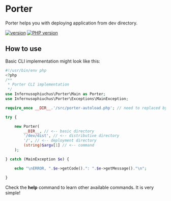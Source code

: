 # Porter

Porter helps you with deploying application from dev directory.

[![version](https://img.shields.io/badge/version-0.1.6-informational "version")](https://img.shields.io/badge/version-0.1.6-informational "version") [![PHP version](https://img.shields.io/badge/PHP-7.3%2B-blue "PHP version")](http:/https://img.shields.io/badge/PHP-7.3%2B-blue/ "PHP version")

## How to use

Basic CLI implementation might look like this:

```php
#!/usr/bin/env php
<?php
/**
 * Porter CLI implementation
 */
use Infernusophiuchus\Porter\Main as Porter;
use Infernusophiuchus\Porter\Exceptions\MainException;

require_once __DIR__.'/src/porter-autoload.php'; // need to replaced by your path

try {

    new Porter(
        __DIR__, // <-- basic directory
        '/dev/dist', // <-- distributive directory
        '/', // <-- deployment directory
        (string)$argv[1] // <-- command
    );

} catch (MainException $e) {

    echo "\nERROR, ".$e->getCode().": ".$e->getMessage()."\n";

}

```

Check the **help** command to learn other available commands. It is very simple!
